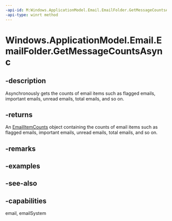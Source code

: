 ```yaml
---
-api-id: M:Windows.ApplicationModel.Email.EmailFolder.GetMessageCountsAsync
-api-type: winrt method
---
```


<!-- Method syntax
public Windows.Foundation.IAsyncOperation<Windows.ApplicationModel.Email.EmailItemCounts> GetMessageCountsAsync()
-->

# Windows.ApplicationModel.Email.EmailFolder.GetMessageCountsAsync

## -description
Asynchronously gets the counts of email items such as flagged emails, important emails, unread emails, total emails, and so on.

## -returns
An [EmailItemCounts](emailitemcounts.md) object containing the counts of email items such as flagged emails, important emails, unread emails, total emails, and so on.

## -remarks

## -examples

## -see-also

## -capabilities
email, emailSystem
